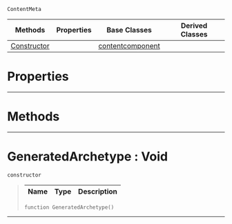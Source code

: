  `ContentMeta`

|Methods|Properties|Base Classes|Derived Classes|
|---|---|---|---|
|[ Constructor](https://github.com/dragonCASTjosh/PlasmaDocs/blob/master/code_reference/class_reference/generatedarchetype.markdown#generatedarchetype-void)| |[contentcomponent](https://github.com/dragonCASTjosh/PlasmaDocs/blob/master/code_reference/class_reference/contentcomponent.markdown)| |


 #  Properties


---  
 #  Methods


---  
 #  GeneratedArchetype : Void

 `constructor`

> 
> |Name|Type|Description|
> |---|---|---|
> ``` lang=cpp, name=Lightning
> function GeneratedArchetype()
> ``` 


---  
 

 